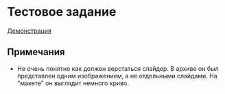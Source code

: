 # Тестовое задание

[Демонстрация](https://heknt90.github.io/test-mail-iq/)

## Примечания

- Не очень понятно как должен верстаться слайдер. В архиве он был представлен одним изображением, а не отдельными слайдами. На "макете" он выглядит немного криво.
